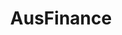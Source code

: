 ---
title: AusFinance
crosslinks:
- australia
- fiaustralia
- Bitcoin
- ausstocks
- financialindependence
- auslaw
- todayilearned
- autotldr
- AusPol
- BneStrong
- AusLegal
- sanfrancisco
- jrwxll
- HistoryWhatIf
- AustralianPolitics
- explainlikeimfive
- AustralianAccounting
- vandwellers
- communism
- investing
---